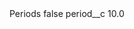 <?xml version="1.0" encoding="UTF-8"?>
<CustomMetadata xmlns="http://soap.sforce.com/2006/04/metadata" xmlns:xsi="http://www.w3.org/2001/XMLSchema-instance" xmlns:xsd="http://www.w3.org/2001/XMLSchema">
    <label>Periods</label>
    <protected>false</protected>
    <values>
        <field>period__c</field>
        <value xsi:type="xsd:double">10.0</value>
    </values>
</CustomMetadata>
